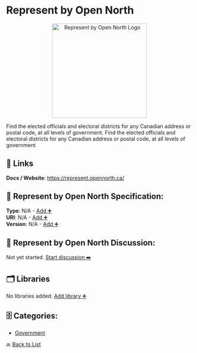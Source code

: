# Represent by Open North
<p align="center">
    <img width="256" src="https://raw.githubusercontent.com/apis-list/apis-list/main/apis/represent-by-open-north/logo_256x256.png" alt="Represent by Open North Logo"/>
</p>
Find the elected officials and electoral districts for any Canadian address or postal code, at all levels of government.  Find the elected officials and electoral districts for any Canadian address or postal code, at all levels of government

##  🔗 Links
**Docs / Website**: https://represent.opennorth.ca/

## 🧬 Represent by Open North Specification:
**Type**: N/A - [Add ➕](https://github.com/apis-list/apis-list/edit/main/apis.yaml#16628)  
**URI**: N/A - [Add ➕](https://github.com/apis-list/apis-list/edit/main/apis.yaml#16628)  
**Version**: N/A - [Add ➕](https://github.com/apis-list/apis-list/edit/main/apis.yaml#16628)

## 💬 Represent by Open North Discussion:
Not yet started. [Start discussion ➡️](https://github.com/apis-list/apis-list/discussions/new)

## 🗂️ Libraries

No libraries added. [Add library ➕](https://github.com/apis-list/apis-list/edit/main/apis.yaml#16628)    


## 🗄️ Categories:
- [Government](https://github.com/apis-list/apis-list#government-)

🔙  [Back to List](https://github.com/apis-list/apis-list)
